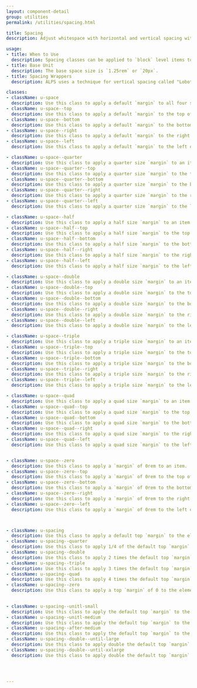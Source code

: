 ```yaml
---
layout: component-detail
group: utilities
permalink: /utilities/spacing.html

title: Spacing
description: Adjust whitespace with horizontal and vertical spacing with `block` level `margin` adjustment helpers.

usage:
- title: When to Use
  description: Spacing classes can be applied to `block` level items to provide a `margin` on that item. (For `padding` adjustments, see [Padding](/utilities/padding.html).)
- title: Base Unit
  description: The base space size is `1.25rem` or `20px`.
- title: Spacing Wrappers
  description: ALPS uses a technique for vertical spacing called "Lobotomized Owls" and is detailed in an articled titled "[Axiomatic CSS and Lobotomized Owls](https://alistapart.com/article/axiomatic-css-and-lobotomized-owls)". The classes, detailed below and starting with `spacing`, add top margins to the elements inside the wrapper the spacing class is applied to. The margins are based on default spaces of 20 pixels on mobile and 30 pixels on desktop.

classes:
- className: u-space
  description: Use this class to apply a default `margin` to all four sides of an item.
- className: u-space--top
  description: Use this class to apply a default `margin` to the top of an item.
- className: u-space--bottom
  description: Use this class to apply a default `margin` to the bottom of an item.
- className: u-space--right
  description: Use this class to apply a default `margin` to the right of an item.
- className: u-space--left
  description: Use this class to apply a default `margin` to the left of an item.

- className: u-space--quarter
  description: Use this class to apply a quarter size `margin` to an item.
- className: u-space--quarter--top
  description: Use this class to apply a quarter size `margin` to the top of an item.
- className: u-space--quarter--bottom
  description: Use this class to apply a quarter size `margin` to the bottom of an item.
- className: u-space--quarter--right
  description: Use this class to apply a quarter size `margin` to the right of an item.
- className: u-space--quarter--left
  description: Use this class to apply a quarter size `margin` to the left of an item.

- className: u-space--half
  description: Use this class to apply a half size `margin` to an item.
- className: u-space--half--top
  description: Use this class to apply a half size `margin` to the top of an item.
- className: u-space--half--bottom
  description: Use this class to apply a half size `margin` to the bottom of an item.
- className: u-space--half--right
  description: Use this class to apply a half size `margin` to the right of an item.
- className: u-space--half--left
  description: Use this class to apply a half size `margin` to the left of an item.

- className: u-space--double
  description: Use this class to apply a double size `margin` to an item.
- className: u-space--double--top
  description: Use this class to apply a double size `margin` to the top of an item.
- className: u-space--double--bottom
  description: Use this class to apply a double size `margin` to the bottom of an item.
- className: u-space--double--right
  description: Use this class to apply a double size `margin` to the right of an item.
- className: u-space--double--left
  description: Use this class to apply a double size `margin` to the left of an item.

- className: u-space--triple
  description: Use this class to apply a triple size `margin` to an item.
- className: u-space--triple--top
  description: Use this class to apply a triple size `margin` to the top of an item.
- className: u-space--triple--bottom
  description: Use this class to apply a triple size `margin` to the bottom of an item.
- className: u-space--triple--right
  description: Use this class to apply a triple size `margin` to the right of an item.
- className: u-space--triple--left
  description: Use this class to apply a triple size `margin` to the left of an item.

- className: u-space--quad
  description: Use this class to apply a quad size `margin` to an item.
- className: u-space--quad--top
  description: Use this class to apply a quad size `margin` to the top of an item.
- className: u-space--quad--bottom
  description: Use this class to apply a quad size `margin` to the bottom of an item.
- className: u-space--quad--right
  description: Use this class to apply a quad size `margin` to the right of an item.
- className: u-space--quad--left
  description: Use this class to apply a quad size `margin` to the left of an item.


- className: u-space--zero
  description: Use this class to apply a `margin` of 0rem to an item.
- className: u-space--zero--top
  description: Use this class to apply a `margin` of 0rem to the top of an item.
- className: u-space--zero--bottom
  description: Use this class to apply a `margin` of 0rem to the bottom of an item.
- className: u-space--zero--right
  description: Use this class to apply a `margin` of 0rem to the right of an item.
- className: u-space--zero--left
  description: Use this class to apply a `margin` of 0rem to the left of an item.



- className: u-spacing
  description: Use this class to apply a default top `margin` to the elements inside the container.
- className: u-spacing--quarter
  description: Use this class to apply 1/4 of the default top `margin` to the elements inside the container.
- className: u-spacing--double
  description: Use this class to apply 2 times the default top `margin` to the elements inside the container.
- className: u-spacing--triple
  description: Use this class to apply 3 times the default top `margin` to the elements inside the container.
- className: u-spacing--quad
  description: Use this class to apply 4 times the default top `margin` to the elements inside the container.
- className: u-spacing--zero
  description: Use this class to apply a top `margin` of 0 to the elements inside the container.
  

- className: u-spacing--unitl-small
  description: Use this class to apply the default top `margin` to the elements inside the container until the viewport reaches the `small` size.
- className: u-spacing--unitl-medium
  description: Use this class to apply the default top `margin` to the elements inside the container until the viewport reaches the `medium` size.
- className: u-spacing--after-medium
  description: Use this class to apply the default top `margin` to the elements inside the container after the viewport reaches the `medium` size.
- className: u-spacing--double--until-large
  description: Use this class to apply double the default top `margin` to the elements inside the container after the viewport reaches the `large` size.
- className: u-spacing--double--until-xxlarge
  description: Use this class to apply double the default top `margin` to the elements inside the container after the viewport reaches the `xxlarge` size.




---
```

